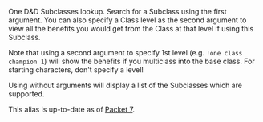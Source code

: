 One D&D Subclasses lookup. Search for a Subclass using the first argument. You can also specify a Class level as the second argument to view all the benefits you would get from the Class at that level if using this Subclass.

Note that using a second argument to specify 1st level (e.g. `!one class champion 1`) will show the benefits if you multiclass into the base class. For starting characters, don't specify a level!

Using without arguments will display a list of the Subclasses which are supported.

This alias is up-to-date as of [Packet 7](https://www.dndbeyond.com/sources/ua/ph-playtest-7).